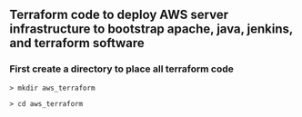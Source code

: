 Terraform code to deploy AWS server infrastructure to bootstrap apache, java, jenkins, and terraform software
--------------------------------------------------------------------------------------------------------------


### First create a directory to place all terraform code
```
> mkdir aws_terraform
```

```
> cd aws_terraform
 ```
